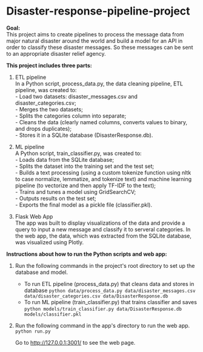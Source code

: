 # Disaster-response-pipeline-project
**Goal:** <br/>
This project aims to create pipelines to process the message data from major natural disaster around the world and build a model for an API in order to classify these disaster messages. So these messages can be sent to an appropriate disaster relief agency.

**This project includes three parts:** <br/>
1) ETL pipeline <br/>
In a Python script, process_data.py, the data cleaning pipeline, ETL pipeline, was created to: 
<br/> - Load two datasets: disaster_messages.csv and disaster_categories.csv;
<br/> - Merges the two datasets;
<br/> - Splits the categories column into separate;
<br/> - Cleans the data (clearly named columns, converts values to binary, and drops duplicates);
<br/> - Stores it in a SQLite database (DisasterResponse.db).

2) ML pipeline  <br/>
A Python script, train_classifier.py, was created to: 
<br/> - Loads data from the SQLite database;
<br/> - Splits the dataset into the training set and the test set;
<br/> - Builds a text processing (using a custom tokenize function using nltk to case normalize, lemmatize, and tokenize text) and machine learning pipeline (to vectorize and then apply TF-IDF to the text);
<br/> - Trains and tunes a model using GridSearchCV;
<br/> - Outputs results on the test set;
<br/> - Exports the final model as a pickle file (classifier.pkl).

3) Flask Web App <br/>
The app was built to display visualizations of the data and provide a query to input a new message and classify it to serveral categories.
In the web app, the data, which was extracted from the SQLite database, was visualized using Plotly.

**Instructions about how to run the Python scripts and web app:** <br/>
1. Run the following commands in the project's root directory to set up the database and model.

   - To run ETL pipeline (process_data.py) that cleans data and stores in database
     `python data/process_data.py data/disaster_messages.csv data/disaster_categories.csv data/DisasterResponse.db`
   - To run ML pipeline (train_classifier.py) that trains classifier and saves
     `python models/train_classifier.py data/DisasterResponse.db models/classifier.pkl`

2. Run the following command in the app's directory to run the web app.
   `python run.py`

   Go to http://127.0.0.1:3001/ to see the web page.
